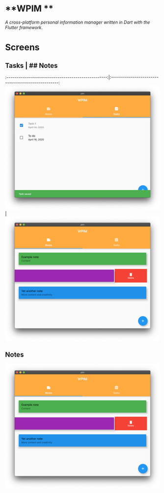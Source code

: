 # **WPIM **
*A cross-platform personal information manager written in Dart with the Flutter framework.*

# **Screens**

## Tasks                                             | ## Notes
:---------------------------------------------------:|:---------------------------------------------------:
![MacOS screenshot of Tasks](screens/tasksScreen.png)|![MacOS screenshot of Notes](screens/notesScreen.png)

## Notes
![MacOS screenshot of Notes](screens/notesScreen.png)
